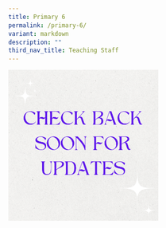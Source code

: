 ```yaml
---
title: Primary 6
permalink: /primary-6/
variant: markdown
description: ""
third_nav_title: Teaching Staff
---
```

<img style="width:60%" src="/images/Check_back_soon_for_updates.png">